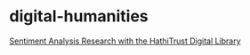 # digital-humanities

[Sentiment Analysis Research with the HathiTrust Digital Library](https://github.com/telicity13/digital-humanities/blob/main/sentiment_analysis_research_hathitrust.html)
